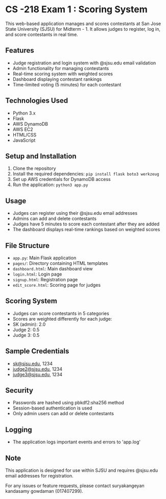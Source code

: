 # CS -218 Exam 1 : Scoring System

This web-based application manages and scores contestants at San Jose State University (SJSU) for Midterm - 1. It allows judges to register, log in, and score contestants in real time.

## Features

- Judge registration and login system with @sjsu.edu email validation
- Admin functionality for managing contestants
- Real-time scoring system with weighted scores
- Dashboard displaying contestant rankings
- Time-limited voting (5 minutes) for each contestant

## Technologies Used

- Python 3.x
- Flask
- AWS DynamoDB
- AWS EC2
- HTML/CSS
- JavaScript

## Setup and Installation

1. Clone the repository
2. Install the required dependencies:
    ```pip install flask boto3 werkzeug```
3. Set up AWS credentials for DynamoDB access
4. Run the application:
    ```python3 app.py```


## Usage

- Judges can register using their @sjsu.edu email addresses
- Admins can add and delete contestants
- Judges have 5 minutes to score each contestant after they are added
- The dashboard displays real-time rankings based on weighted scores

## File Structure

- `app.py`: Main Flask application
- `pages/`: Directory containing HTML templates
- `dashboard.html`: Main dashboard view
- `login.html`: Login page
- `signup.html`: Registration page
- `edit_score.html`: Scoring page for judges

## Scoring System

- Judges can score contestants in 5 categories
- Scores are weighted differently for each judge:
- SK (admin): 2.0
- Judge 2: 0.5
- Judge 3: 0.5

## Sample Credentials

- sk@sjsu.edu, 1234
- judge2@sjsu.edu, 1234
- judge3@sjsu.edu, 1234

## Security

- Passwords are hashed using pbkdf2:sha256 method
- Session-based authentication is used
- Only admin users can add or delete contestants

## Logging

- The application logs important events and errors to 'app.log'

## Note

This application is designed for use within SJSU and requires @sjsu.edu email addresses for registration.

For any issues or feature requests, please contact suryakangeyan kandasamy gowdaman (017407299).
